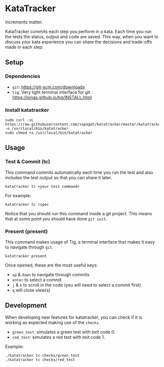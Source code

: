 # KataTracker

Increments matter.

KataTracker commits each step you perform in a kata. Each time you run the tests the status, output and code are saved. This way, when you want to discuss your kata experience you can share the decisions and trade-offs made in each step.

## Setup

### Dependencies

- `git`: https://git-scm.com/downloads
- `tig`: Very light terminal interface for git. https://jonas.github.io/tig/INSTALL.html


### Install katatracker

```
sudo curl -sL https://raw.githubusercontent.com/sapagat/katatracker/master/katatracker -o /usr/local/bin/katatracker
sudo chmod +x /usr/local/bin/katatracker
```

## Usage

### Test & Commit (tc)

This command commits automatically each time you run the test and also includes the test output so that you can share it later.

```
katatracker tc <your test command>
```

For example:

```
katatracker tc rspec
```

Notice that you should run this command inside a git project. This means that at some point you should have done `git init`.

### Present (present)

This command makes usage of Tig, a terminal interface that makes it easy to navigate through `git`.

```
katatracker present
```

Once opened, these are the most useful keys:

- `up` & `down` to navigate through commits
- `enter` to select a commit
- `j` & `k` to scroll in the code (you will need to select a commit first)
- `q` will close view(s)


## Development

When developing new features for katatracker, you can check if it is working as expected making use of the `checks`.

- `green_test`: simulates a green test with exit code 0.
- `red_test`: simulates a red test with exit code 1.

Example:

```
./katatracker tc checks/green_test
./katatracker tc checks/red_test
```
